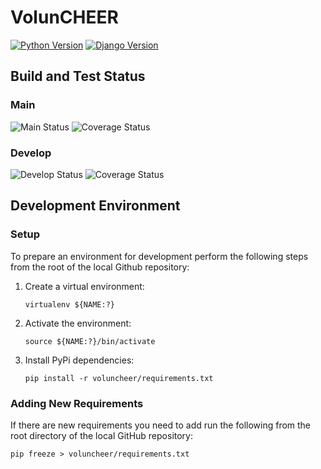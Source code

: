 # VolunCHEER

[![Python Version](https://img.shields.io/badge/python-3.7-brightgreen.svg)](https://python.org)
[![Django Version](https://img.shields.io/badge/django-3.2.8-brightgreen.svg)](https://djangoproject.com)

## Build and Test Status

### Main

![Main Status](https://github.com/gcivil-nyu-org/INET-Monday-Spring2023-Team-2/actions/workflows/presubmit.yml/badge.svg?branch=main)
![Coverage Status](https://coveralls.io/repos/github/gcivil-nyu-org/INET-Monday-Spring2023-Team-2/badge.svg?branch=main)

### Develop

![Develop Status](https://github.com/gcivil-nyu-org/INET-Monday-Spring2023-Team-2/actions/workflows/presubmit.yml/badge.svg?branch=develop)
![Coverage Status](https://coveralls.io/repos/github/gcivil-nyu-org/INET-Monday-Spring2023-Team-2/badge.svg?branch=develop)

## Development Environment

### Setup

To prepare an environment for development perform the following steps from the
root of the local Github repository:

1. Create a virtual environment:

   ```shell
   virtualenv ${NAME:?}
   ```

1. Activate the environment:

   ```shell
   source ${NAME:?}/bin/activate
   ```

1. Install PyPi dependencies:

   ```shell
   pip install -r voluncheer/requirements.txt
   ```

### Adding New Requirements

If there are new requirements you need to add run the following from the root
directory of the local GitHub repository:

```shell
pip freeze > voluncheer/requirements.txt
```

